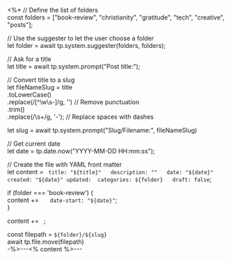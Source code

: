 <%*
// Define the list of folders  
const folders = ["book-review", "christianity", "gratitude", "tech", "creative", "posts"];

// Use the suggester to let the user choose a folder  
let folder = await tp.system.suggester(folders, folders);

// Ask for a title  
let title = await tp.system.prompt("Post title:");

// Convert title to a slug  
let fileNameSlug = title  
	.toLowerCase()  
	.replace(/[^\w\s-]/g, '') // Remove punctuation  
	.trim()  
	.replace(/\s+/g, '-'); // Replace spaces with dashes

let slug = await tp.system.prompt("Slug/Filename:", fileNameSlug)

// Get current date  
let date = tp.date.now("YYYY-MM-DD HH:mm:ss");

// Create the file with YAML front matter  
let content = `
title: "${title}"  
description: ""  
date: "${date}"  
created: "${date}"
updated: 
categories: ${folder}  
draft: false`;

if (folder === 'book-review') {  
	content += `  
date-start: "${date}"`;  
}

content += `
`;

const filepath = `${folder}/${slug}`  
await tp.file.move(filepath)  
-%>---<% content %>---
